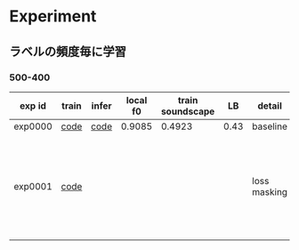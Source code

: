 # Experiment

## ラベルの頻度毎に学習

### 500-400
|exp id|train|infer|local f0|train soundscape|LB|detail|memo|
|--|--|--|--|--|--|--|--|
|exp0000|[code](https://github.com/trtd56/BirdCLEF/blob/main/works/notebook/BirdCLEF_Train_exp0000.ipynb)|[code](https://www.kaggle.com/takamichitoda/birdclef-infer-split-model?scriptVersionId=59153670)|0.9085|0.4923|0.43|baseline||
|exp0001|[code](https://github.com/trtd56/BirdCLEF/blob/main/works/notebook/BirdCLEF_Train_exp0001.ipynb)|||||loss masking|5 epochくらい学習したけどスコア上がらず|
